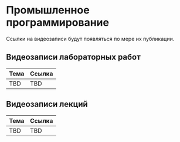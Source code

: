 # Промышленное программирование

Ссылки на видеозаписи будут появляться по мере их публикации.

## Видеозаписи лабораторных работ

| Тема | Ссылка |
| --- | --- |
| TBD | TBD |

## Видеозаписи лекций

| Тема | Ссылка |
| --- | --- |
| TBD | TBD |
